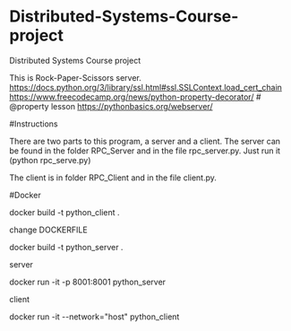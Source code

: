 # Distributed-Systems-Course-project
Distributed Systems Course project

This is Rock-Paper-Scissors server.
https://docs.python.org/3/library/ssl.html#ssl.SSLContext.load_cert_chain
https://www.freecodecamp.org/news/python-property-decorator/ # @property lesson
https://pythonbasics.org/webserver/


#Instructions

There are two parts to this program, a server and a client. The server can be found in the folder RPC_Server and in the file rpc_server.py. Just run it (python rpc_serve.py)

The client is in folder RPC_Client and in the file client.py.



#Docker

 docker build -t python_client .
 
 change DOCKERFILE
 
  docker build -t python_server .
 
server
 
 docker run -it -p 8001:8001 python_server   
 
client
 
 docker run -it --network="host" python_client
 
